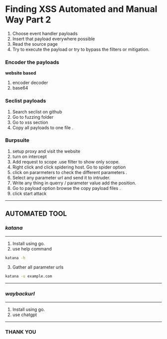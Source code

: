 # Finding XSS Automated and Manual Way Part 2 


1. Choose event handler payloads 
2. Insert that payload everywhere possible 
3. Read the source page 
4. Try to execute the payload or try to bypass the filters or mitigation.


### Encoder the payloads 

**website based**
1. encoder decoder
2. base64

### Seclist payloads 
1. Search seclist on github
2. Go to fuzzing folder
3. Go to xss section 
4. Copy all payloads to one file .

### Burpsuite 
1. setup proxy and visit the website
2. turn on intercept
3. Add request to scope .use filter to show only scope.
4. Right click and click spidering host. Go to spider option
5. click on pararmeters to check the different parameters .
6. Select any parameter url and send it to intruder.
7. Write any thing in querry / parameter value add the position.
8. Go to payload option browse the copy payload files .
9. click start attack 
---

**AUTOMATED TOOL**
--- 
### *katana* <br>
---

1. Install using go.
2. use help command
```bash 
katana -h 
```
3. Gather all parameter urls
```bash
katana -u example.com 
```

--- 
### *waybackurl* <br>
---

1. Install using go.
2. use chatgpt 

---
### THANK YOU 
